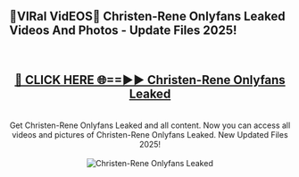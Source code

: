 <h2>🔴VIRal VidEOS🔴 Christen-Rene Onlyfans Leaked Videos And Photos - Update Files 2025!</h2>
<br>
<div align="center">
<h2><a href="https://virallinks.top/odZfE0" rel="nofollow">🔴 CLICK HERE 🌐==►► Christen-Rene Onlyfans Leaked</a></h2>
<br>
Get Christen-Rene Onlyfans Leaked and all content. Now you can access all videos and pictures of Christen-Rene Onlyfans Leaked. New Updated Files 2025!
<br>
<br>
<a href="https://virallinks.top/odZfE0" rel="nofollow" data-target="animated-image.originalLink"><img src="https://i.imgur.com/dJHk4Zq.gif)" alt="Christen-Rene Onlyfans Leaked" style="max-width: 100%; display: inline-block;" data-target="animated-image.originalImage"></a>
</div>
<br>
